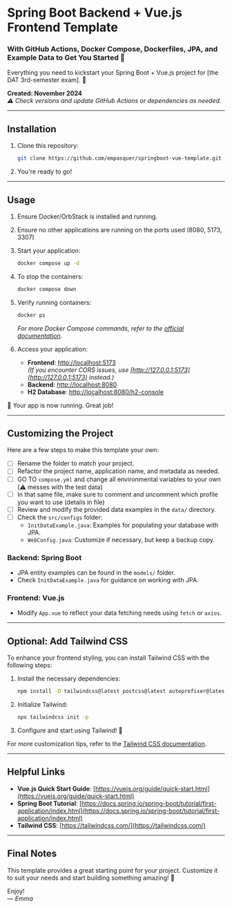 # **Spring Boot Backend + Vue.js Frontend Template**

### With GitHub Actions, Docker Compose, Dockerfiles, JPA, and Example Data to Get You Started 🚀

Everything you need to kickstart your Spring Boot + Vue.js project for [the DAT 3rd-semester exam]. 🌟

**Created: November 2024**  
*⚠️ Check versions and update GitHub Actions or dependencies as needed.*

---

## **Installation**

1. Clone this repository:
   ```bash
   git clone https://github.com/empasquer/springboot-vue-template.git
   ```
2. You're ready to go!

---

## **Usage**

1. Ensure Docker/OrbStack is installed and running.
2. Ensure no other applications are running on the ports used (8080, 5173, 3307)
3. Start your application:
   ```bash
   docker compose up -d
   ```
4. To stop the containers:
   ```bash
   docker compose down
   ```
5. Verify running containers:
   ```bash
   docker ps
   ```
   *For more Docker Compose commands, refer to the [official documentation](https://docs.docker.com/reference/cli/docker/compose/).*

6. Access your application:
    - **Frontend**: [http://localhost:5173](http://localhost:5173)  
      *(If you encounter CORS issues, use [http://127.0.0.1:5173](http://127.0.0.1:5173) instead.)*
    - **Backend**: [http://localhost:8080](http://localhost:8080)
    - **H2 Database**: [http://localhost:8080/h2-console](http://localhost:8080/h2-console)

🎉 Your app is now running. Great job!

---

## **Customizing the Project**

Here are a few steps to make this template your own:

- [ ] Rename the folder to match your project.
- [ ] Refactor the project name, application name, and metadata as needed. 
- [ ] GO TO `compose.yml` and change all environmental variables to your own (⚠️ messes with the test data)
- [ ] In that same file, make sure to comment and uncomment which profile you want to use (details in file)
- [ ] Review and modify the provided data examples in the `data/` directory.
- [ ] Check the `src/configs` folder:
    - `InitDataExample.java`: Examples for populating your database with JPA.
    - `WebConfig.java`: Customize if necessary, but keep a backup copy.

### **Backend: Spring Boot**
- JPA entity examples can be found in the `models/` folder.
- Check `InitDataExample.java` for guidance on working with JPA.

### **Frontend: Vue.js**
- Modify `App.vue` to reflect your data fetching needs using `fetch` or `axios`.

---

## **Optional: Add Tailwind CSS**

To enhance your frontend styling, you can install Tailwind CSS with the following steps:

1. Install the necessary dependencies:
   ```bash
   npm install -D tailwindcss@latest postcss@latest autoprefixer@latest
   ```
2. Initialize Tailwind:
   ```bash
   npx tailwindcss init -p
   ```
3. Configure and start using Tailwind! 🎨

For more customization tips, refer to the [Tailwind CSS documentation](https://tailwindcss.com/).

---

## **Helpful Links**

- **Vue.js Quick Start Guide**: [https://vuejs.org/guide/quick-start.html](https://vuejs.org/guide/quick-start.html)
- **Spring Boot Tutorial**: [https://docs.spring.io/spring-boot/tutorial/first-application/index.html](https://docs.spring.io/spring-boot/tutorial/first-application/index.html)
- **Tailwind CSS**: [https://tailwindcss.com/](https://tailwindcss.com/)

---

## **Final Notes**

This template provides a great starting point for your project. Customize it to suit your needs and start building something amazing! 🚀

Enjoy!  
— *Emma*